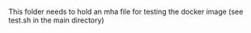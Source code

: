 This folder needs to hold an mha file for testing the docker image (see test.sh in the main directory)
